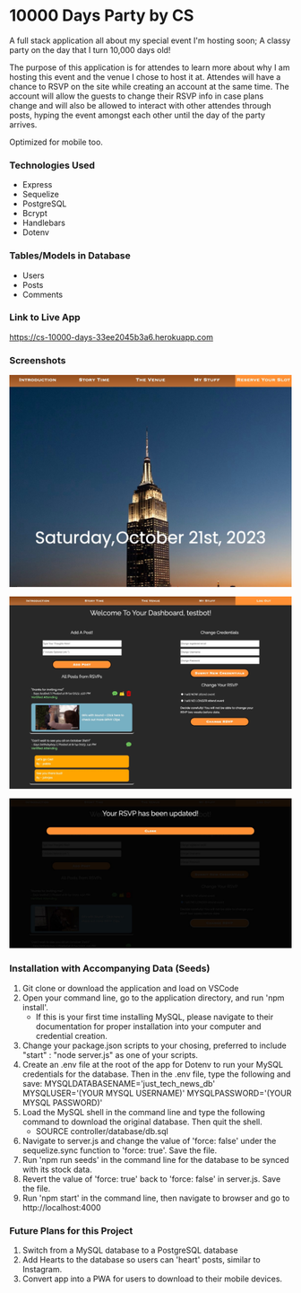 # 10000 Days Party by CS

A full stack application all about my special event I'm hosting soon; A classy party on the day that I turn 10,000 days old! 

The purpose of this application is for attendes to learn more about why I am hosting this event and the venue I chose to host it at. Attendes will have a chance to RSVP on the site while creating an account at the same time. The account will allow the guests to change their RSVP info in case plans change and will also be allowed to interact with other attendes through posts, hyping the event amongst each other until the day of the party arrives.

Optimized for mobile too.

### Technologies Used

- Express
- Sequelize
- PostgreSQL
- Bcrypt
- Handlebars
- Dotenv

### Tables/Models in Database
- Users
- Posts
- Comments 

### Link to Live App
https://cs-10000-days-33ee2045b3a6.herokuapp.com 

### Screenshots

![screenshot-1](./screenshots/1.png)

![screenshot-2](./screenshots/2.png)

![screenshot-3](./screenshots/3.png)
### Installation with Accompanying Data (Seeds)
1. Git clone or download the application and load on VSCode
2. Open your command line, go to the application directory, and run 'npm install'.
    - If this is your first time installing MySQL, please navigate to their documentation for proper installation into your computer and credential creation.
3. Change your package.json scripts to your chosing, preferred to include "start" : "node server.js" as one of your scripts.
4. Create an .env file at the root of the app for Dotenv to run your MySQL credentials for the database. Then in the .env file, type the following and save:
    MYSQLDATABASENAME='just_tech_news_db'
    MYSQLUSER='(YOUR MYSQL USERNAME)'
    MYSQLPASSWORD='(YOUR MYSQL PASSWORD)'
5. Load the MySQL shell in the command line and type the following command to download the original database. Then quit the shell.
    - SOURCE controller/database/db.sql
6. Navigate to server.js and change the value of 'force: false' under the sequelize.sync function to 'force: true'. Save the file.
7. Run 'npm run seeds' in the command line for the database to be synced with its stock data.
8. Revert the value of 'force: true' back to 'force: false' in server.js. Save the file.
9. Run 'npm start' in the command line, then navigate to browser and go to http://localhost:4000

### Future Plans for this Project
1. Switch from a MySQL database to a PostgreSQL database
2. Add Hearts to the database so users can 'heart' posts, similar to Instagram.
3. Convert app into a PWA for users to download to their mobile devices.